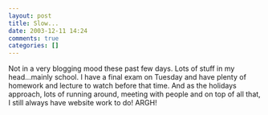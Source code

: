 ```yaml
---
layout: post
title: Slow...
date: 2003-12-11 14:24
comments: true
categories: []
---
```

Not in a very blogging mood these past few days. Lots of stuff in my head...mainly school. I have a final exam on Tuesday and have plenty of homework and lecture to watch before that time. And as the holidays approach, lots of running around, meeting with people and on top of all that, I still always have website work to do! ARGH!
